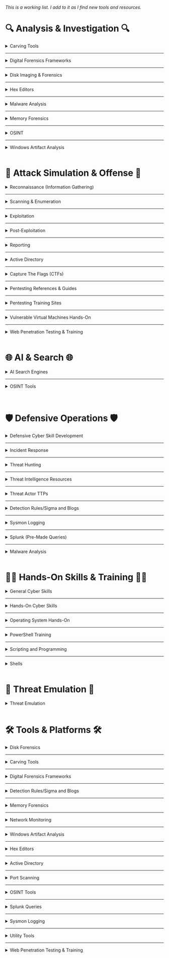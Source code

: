 *This is a working list. I add to it as I find new tools and resources.*
<br/>

# 🔍 Analysis & Investigation 🔍 
<!-- Carving Tools --> 
<details>
<summary>Carving Tools</summary>

  - **Aorimn/Dislocker**  
    Dislocker allows access to BitLocker-encrypted drives by decrypting them or providing a virtual unlocked drive.  
    [Aorimn/dislocker](https://github.com/Aorimn/dislocker)
  ---
  - **Autopsy**  
    An open-source digital forensics platform with a graphical interface to The Sleuth Kit.  
    [Autopsy](https://www.autopsy.com/extend-autopsy/)
 ---
  - **BulkExtractor**  
    A digital forensics tool that scans disk images, files, or directories to extract features like email addresses, URLs, and credit card numbers without mounting the file system.  
    [bulk_extractor](https://github.com/simsong/bulk_extractor)
---
  - **Extundelete**  
    A Linux utility for recovering deleted files from ext3/ext4 file systems.  
    [extundelete](http://extundelete.sourceforge.net/)
---
  - **Foremost**  
    A console program to recover files based on their headers, footers, and internal data structures.  
    [Foremost](https://foremost.sourceforge.net/)
---
  - **PhotoRec**  
    A file data recovery software designed to recover lost files including videos, documents, and archives from hard disks and CD-ROMs.  
    [PhotoRec Data Carving](https://www.cgsecurity.org/wiki/PhotoRec_Data_Carving)
---
  - **Scalpel**  
    An open-source file carving and indexing application for Linux and Windows, based on Foremost.  
    [Scalpel](https://github.com/sleuthkit/scalpel)
---
  - **Trellix**  
    The new name for the merged McAfee Enterprise and FireEye companies, offering cybersecurity solutions including endpoint, network, and email protection.  
    [Trellix](https://www.mcafee.com/enterprise/en-us/downloads/free-tools/hfind.html)
---
  - **Xplico**  
    A network forensics analysis tool (NFAT) that reconstructs application-level data (emails, web pages, VoIP) from captured network traffic.  
    [Xplico](http://www.xplico.org/)


</details>

---
<!-- Digital Forensic Frameworks --> 
<details>
<summary>Digital Forensics Frameworks</summary>

  - **Autopsy**  
    An open-source digital forensics platform with a graphical interface to The Sleuth Kit.  
    [Autopsy | Digital Forensics](https://www.autopsy.com/)
---
  - **Arxsys/diff**  
    A forensic comparison tool that identifies differences between two datasets (e.g., disk images, file systems).  
    [arxsys/dff](https://github.com/arxsys/dff)
---
  - **CAINE**  
    A Linux live distribution tailored for digital forensics with pre-installed analysis tools.  
    [CAINE Live USB/DVD](https://www.caine-live.net/)
---
  - **Deftlinux**  
    A Linux-based live distro for forensic investigations, focusing on incident response and digital evidence handling.  
    [Deftlinux](http://www.deftlinux.net/)
---
  - **MITRE D3FEND**  
    A countermeasure knowledge base, but more specifically, a knowledge graph. The graph contains semantically rigorous types and relations that define both the key concepts in the cybersecurity countermeasure domain and the relations necessary to link those concepts to each other.  
    [MITRE D3FEND](https://d3fend.mitre.org/)
---
  - **NSRLLookup**  
    A tool or website to check file hashes against the National Software Reference Library (NSRL) to identify known, non-suspicious files.  
    [nsrllookup/README.md at master · rjhansen/nsrllookup](https://github.com/rjhansen/nsrllookup/blob/master/README.md)
---
  - **SIFT Workstation**  
    A free Linux virtual machine pre-configured with a suite of forensic and incident response tools, maintained by SANS.  
    [SIFT Workstation | SANS Institute](https://digital-forensics.sans.org/community/downloads)
---
  - **The Sleuth Kit (TSK)**  
    A collection of command-line tools and a C library that allows you to analyze disk images and recover files from them.  
    [The Sleuth Kit (TSK) & Autopsy: Open Source Digital Forensics Tools](https://www.sleuthkit.org/)
---
  - **Volatility**  
    An advanced memory forensics framework for incident response and malware analysis.  
    [Volatility](https://www.volatilityfoundation.org/)
---
  - **X-Ways Forensics**  
    An advanced work environment for computer forensic examiners, offering powerful features for disk cloning and imaging.  
    [X-Ways Forensics: Integrated Computer Forensics Software](https://www.x-ways.net/forensics/)

</details>

---

<!-- Digital Forensic -->

<details>
  <summary>Disk Imaging & Forensics </summary>

  - **Encase**  
  A comprehensive digital forensics platform used for data acquisition, analysis, and evidence management.
  
     [EnCase](https://www.opentext.com/products-and-solutions/products/software/encase-platform)
---
  - **Exterro**  
    A suite of digital forensics and e-discovery software used for legal investigations and compliance, supporting data collection and analysis.

    [Data Risk Management - Data Discovery & Privacy Platform | Exterro](https://accessdata.com/product-download)
---
  - **Guymager**  
    A free forensic imager for media acquisition, known for its speed and ease of use. 

    [Guymager homepage](https://guymager.sourceforge.io/)
---
  - **Magnet AXIOM**  
    A digital investigation platform that allows examiners to seamlessly acquire and analyze forensic data from various sources.  
    
    [Magnet Axiom | Digital Forensic Software | Magnet Forensics](https://www.magnetforensics.com/products/magnet-axiom/)
---
  - **MITRE D3FEND**  
    A countermeasure knowledge base, but more specifically, a knowledge graph. The graph contains semantically rigorous types and relations that define both the key concepts in the cybersecurity countermeasure domain and the relations necessary to link those concepts to each other.  
    [MITRE D3FEND](https://d3fend.mitre.org/)
---
  - **The Sleuth Kit (TSK)**  
    A collection of command-line tools and a C library that allows you to analyze disk images and recover files from them. 

    [The Sleuth Kit (TSK) & Autopsy: Open Source Digital Forensics Tools](https://www.sleuthkit.org/)
---
  - **WinHex**  
    A powerful hex editor and disk editor used for computer forensics, data recovery, and low-level disk operations.  

    [WinHex: Hex Editor & Disk Editor, Computer Forensics & Data Recovery Software](https://www.x-ways.net/winhex/)
---
  - **X-Ways**  
    An advanced work environment for computer forensic examiners, offering powerful features for disk cloning and imaging. 

    [X-Ways Forensics: Integrated Computer Forensics Software](http://www.x-ways.net/forensics/)
</details>

---

<!-- Hex Editors --> 
<details>
<summary>Hex Editors</summary>

  - **HxD**  
    A free, fast hex editor that can handle files of any size.  
    [HxD - Freeware Hex Editor and Disk Editor | mh-nexus](https://mh-nexus.de/en/hxd/)
---
  - **010 Editor**  
    A professional hex editor with Binary Templates technology for parsing binary files.  
    [010 Editor - Pro Text/Hex Editor | Edit 280+ Formats | Fast & Powerful | Reverse Engineering](https://www.sweetscape.com/010editor/)
---
  - **Hex Fiend**  
    A fast and clever hex editor for macOS, capable of handling large files.  
    [Hex Fiend, a fast and clever hex editor for macOS](https://hexfiend.com/)
---
  - **HexEd**  
    A simple hex editor for viewing and editing raw binary files in hexadecimal format.  
    [HexEd.it - Browser-based Online and Offline Hex Editing](https://hexed.it/)

</details>

---
<details>



<!-- Malware Analysis --> 

<summary>Malware Analysis</summary>

---
  - **Any.Run**  
    Interactive malware sandbox.  
    [ANY.RUN - Interactive Online Malware Sandbox](https://any.run/)
  ---
  - **Bazaar**  
    An open repository hosting malware samples (with hashes and metadata) to support malware research and analysis.  
    [Bazaar](https://bazaar.abuse.ch/browse/)
---
  - **CAPA**  
    A tool from Mandiant/FLARE that automatically identifies capabilities in executables by matching code patterns to known techniques.  
    [capa Explorer Web](https://mandiant.github.io/capa/explorer/#/)
---
  - **Cutter**  
    A Qt and C++ GUI powered by Radare2, providing an intuitive interface for reverse engineering.  
    [Cutter](https://cutter.re/)
---
  - **DC3-MWCP**  
    A Python library and tool from the U.S. DoD Cyber Crime Center for extracting configuration data from malware samples.  
    [DC3-MWCP | GitHub](https://github.com/dod-cyber-crime-center/DC3-MWCP)
---
  - **FLARE-VM**  
    A Windows-based virtual machine designed for malware analysis and reverse engineering, packed with analysis and debugging tools.  
    [FLARE-VM | GitHub](https://github.com/mandiant/flare-vm)
---
  - **Ghidra**  
    A software reverse engineering suite developed by the NSA, supporting various platforms.  
    [Ghidra](https://ghidra-sre.org/)
---
  - **Hybrid Analysis**  
    Free malware analysis service powered by Falcon Sandbox.  
    [Hybrid Analysis](https://www.hybrid-analysis.com/)
---
  - **IDA Free**  
    A powerful disassembler and debugger for analyzing binary programs.  
    [IDA Free](https://hex-rays.com/ida-free)
---
  - **Intezer Analyze**  
    Malware code reuse detection via binary analysis.  
    [Intezer Analyze](https://analyze.intezer.com/)
---
  - **MalShare**  
    The MalShare Project is a collaborative effort to create a community driven public malware repository that works to build additional tools to benefit the security community at large.  
    [MalShare](https://malshare.com/)
---
  - **Malware Archaeology Cheat-Sheets**  
    Free downloadable cheat sheets summarizing logging, forensic artifacts, and malware detection strategies.  
    [Cheat-Sheets | Malware Archaeology](https://www.malwarearchaeology.com/cheat-sheets)
---
  - **Malware Network Analysis Idea**  
    Within REMnux: place a malware sample into the VM, create a restore point, set up INetSim, run the malware sample for a few minutes, stop INetSim, then check `/var/logs/inetsim/reportxxx` to view the malware’s network connections in a sandboxed environment.  
    🔒 Disable your real internet connection; INetSim tricks the malware into thinking it’s reaching the internet.
---
  - **Malware-Traffic-Analysis.net**  
    A website offering free PCAP files and tutorials to practice analyzing malware-related network traffic.  
    [malware-traffic-analysis.net](https://www.malware-traffic-analysis.net/)
---
  - **MetaDefender Cloud OPSWAT**  
    File, URL, and hash scanning across multiple AV engines.  
    [MetaDefender](https://metadefender.com/)
---
  - **Radare2**  
    An open-source framework for reverse engineering and analyzing binaries.  
    [Radare2 | GitHub](https://github.com/radareorg/radare2)
---    
  - **REMnux**  
    A Linux toolkit for reverse-engineering and analyzing malicious software.  
    [REMnux: A Linux Toolkit for Malware Analysts](https://remnux.org/)  
    [REMnux Tool Tips](https://docs.remnux.org/tips/remnux-tool-tips)
---
  - **VirusTotal**  
    File, URL, and hash scanning across multiple AV engines.  
    [VirusTotal](https://www.virustotal.com/)

</details>

---
<!-- Memory Forensics --> 
<details>

<summary>Memory Forensics</summary>

  - **FireEye Freeware Apps**  
    Free tools provided by FireEye (now part of Trellix) for malware analysis, like Redline and Flare tools.  
    [FireEye Freeware Apps](https://fireeye.market/apps?types=freeware_apps)
---
  - **LiME (Linux Memory Extractor)**  
    A tool for acquiring memory from Linux and Linux-based devices.  
    [LiME | GitHub](https://github.com/504ensicsLabs/LiME)
---
  - **Rekall**  
    A memory analysis framework designed to be fast, scalable, and modular.  
    [Rekall | GitHub](https://github.com/google/rekall)
---
  - **Volatility**  
    An advanced memory forensics framework for incident response and malware analysis.  
    [Volatility Foundation](https://www.volatilityfoundation.org/)
---
  - **VolDiff**  
    A memory analysis tool comparing memory images to identify injected code, hooks, or other anomalies.  
    [VolDiff | GitHub](https://github.com/aim4r/VolDiff)
</details>

---
<!-- OSINT --> 
<details>
<summary>OSINT</summary>

  - **IntelTechniques Search Tool**  
    An OSINT toolset by Michael Bazzell providing automated searches and investigative tools for public data collection.  
    [IntelTechniques Search Tool](https://inteltechniques.com/tools/Business.html)
---
  - **Maltego**  
    An interactive data mining tool that renders directed graphs for link analysis.  
    [Maltego Homepage](https://www.maltego.com/)
  - **OSINT Framework**  
    A web-based collection of categorized links and tools to assist in open-source intelligence gathering.  
    [OSINT Framework](https://osintframework.com/)
---
  - **Recon-ng**  
    A full-featured web reconnaissance framework written in Python.  
    [Recon-ng | GitHub](https://github.com/lanmaster53/recon-ng)
---
  - **SpiderFoot**  
    An open-source intelligence automation tool with a web-based interface.  
    [SpiderFoot - Attack Surface Exposure](https://www.spiderfoot.net/)
---
  - **theHarvester**  
    A tool for gathering email accounts and domain/subdomain names from public sources.  
    [theHarvester | GitHub](https://github.com/laramies/theHarvester)


</details>

---
<!-- Windows Artifact Analysis --> 
<details>
<summary>Windows Artifact Analysis</summary>

  - **KAPE**  
    A triage program that collects and processes forensic artifacts.  
    [KAPE | Kroll](https://www.kroll.com/en/services/cyber-risk/incident-response-litigation-support/kape)
---
  - **Log2Timeline (Plaso)**  
    A tool designed to extract timestamps from various files and create a super timeline.  
    [Plaso Documentation](https://plaso.readthedocs.io/en/latest/)
---
  - **PECmd**  
    A tool for parsing Windows Prefetch files.  
    [Eric Zimmerman's MDwiki](https://ericzimmerman.github.io/)
---
  - **Registry Explorer**  
    A tool for viewing and analyzing Windows Registry files.  
    [Eric Zimmerman's MDwiki](https://ericzimmerman.github.io/)
---
  - **RegRipper 3.0**  
    A registry parsing tool for extracting and reporting Windows Registry data useful for forensic investigations.  
    [RegRipper 3.0 | GitHub](https://github.com/keydet89/RegRipper3.0)


</details>

<br/>
<!-- Attack Simulation & Offense Category> -->

# 🚩 Attack Simulation & Offense 🚩 

<!-- Reconnaissance (Information Gathering)-->
<details>
<summary>Reconnaissance (Information Gathering)</summary>

- **Amass**  
    OWASP project for DNS enumeration and OSINT collection.  
    [OWASP Amass | OWASP Foundation](https://owasp.org/www-project-amass/)
---
  - **Assetfinder**  
    Find subdomains and assets
    [Assetfinder](https://github.com/tomnomnom/assetfinder)
---
  - **Aquatone**  
    Screenshot websites for visual reconnaissance 
    [Aquatone**](https://github.com/michenriksen/aquatone)
---
  - **crt.sh**  
    Public certificate transparency log search
    [crt.sh](https://crt.sh/)
---
  - **CloudSploit**  
    AWS misconfiguration scanner
    [CloudSploit](https://github.com/aquasecurity/cloudsploit)
---
  - **GCPBucketBrute	**  
    Discover open Google Cloud buckets	
    [GCPBucketBrute	](https://github.com/RhinoSecurityLabs/GCPBucketBrutee)
---
  - **Fierce**  
    Directory, DNS, and S3 bucket brute-forcer
    [Fierce](https://github.com/mschwager/fierce)
---
  - **Maltego**  
    An interactive data mining tool that renders directed graphs for link analysis.  
    [Homepage](https://www.maltego.com/)
---
- **Masscan**  
    Fast port scanner  
    [TCP port scanner, spews SYN packets asynchronously, scanning entire Internet in under 5 minutes.](http://github.com/robertdavidgraham/masscan)
---
  - **Nmap**  
    Port Scanner  
    [Nmap: the Network Mapper - Free Security Scanner](http://nmap.org/)
---
  - **Netdiscover**  
    Passive network discovery (ARP scanning)
    [Netdiscover](https://github.com/alexxy/netdiscover)
---
  - **Osmedeus**  
    Automated offensive security framework
    [Osmedeus](https://github.com/j3ssie/Osmedeus)
---
- **Recon-ng**  
    Web recon framework for OSINT  
    [Recon-ng](https://github.com/lanmaster53/recon-ng)
---
  - **ReconSpider**  
    OSINT, social media, DNS, subdomain recon. 
    [ReconSpider](https://github.com/bhavsec/reconspider)
---
  - **S3Scanner**  
	 Find open Amazon S3 buckets	
    [S3Scanner](https://github.com/sa7mon/S3Scanner)
---
  - **Sherlock**  
	 Automated OSINT recon tool
    [Sherlock](https://github.com/sherlock-project/sherlock)
---
  - **Shodan**  
    Search engine for internet-connected devices and exposed services.  
    [Shodan](https://www.shodan.io/)
---
  - **Sn1per**  
	 Automated recon and vulnerability scanning	
    [Sn1per	](https://github.com/1N3/Sn1per)
---
  - **Sublist3r**  
    Fast subdomain enumeration 
    [Sublist3r](https://github.com/aboul3la/Sublist3r)
---
  - **SpiderFoot**  
    An open-source intelligence automation tool with a web-based interface.  
    [Attack Surface Exposure](https://www.spiderfoot.net/)
---
- **theHarvester**  
    Email, subdomain, username collector 
    [theHarvester](https://github.com/laramies/theHarvester)

</details>

---

<!-- Scanning & Enumeration-->
<details>
<summary>Scanning & Enumeration</summary>


</details>

---

<!-- Exploitation-->

<details>
<summary>Exploitation</summary>

</details>

---

<!-- Post-Exploitation-->

<details>
<summary>Post-Exploitation</summary>


</details>

---


<!-- Reporting-->
<details>
<summary>Reporting</summary>

<!-- Active Directory -->
</details>

---
<details>
<summary>Active Directory</summary>

  - **ADExplorer**  
    Sysinternals tool for Active Directory exploration.  
    [AD Explorer - Sysinternals](https://learn.microsoft.com/en-us/sysinternals/downloads/adexplorer)
---
  - **BloodHound**  
    Maps Active Directory relationships to identify privilege escalation and attack paths using graph theory.  
    [BloodHound Docs](https://bloodhound.readthedocs.io/en/latest/index.html)  
    [BloodHound Cypher Cheatsheet](https://hausec.com/2019/09/09/bloodhound-cypher-cheatsheet/)
---
  - **LAPSDump**  
    Dump LAPS passwords from Active Directory.  
    [creddump7 | GitHub](https://github.com/CiscoCXSecurity/creddump7)
---
  - **PingCastle**  
    AD security health scanner.  
    [PingCastle](https://www.pingcastle.com/)
---
  - **PlumHound**  
    Post-processing and visualization tool for BloodHound data to help prioritize and interpret AD attack paths.  
    [PlumHound | GitHub](https://github.com/PlumHound/PlumHound)
---
  - **PowerView**  
    PowerShell Active Directory reconnaissance tool.  
    [PowerView | GitHub](http://github.com/PowerShellMafia/PowerSploit/tree/master/Recon)
---
  - **Sharphound**  
    Data Collector for BloodHound.  
    [SharpHound | GitHub](https://github.com/BloodHoundAD/SharpHound3)


<!-- Capture The Flags (CTFs) -->
</details>

---
<details>
<summary>Capture The Flags (CTFs)</summary>

  - **CTFtime**  
    Tracks global CTF events, team rankings, and writeups.  
    [CTFtime](https://ctftime.org/ctfs)
---
  - **Hack The Box**  
    Interactive platform to practice penetration testing in a virtual lab.  
    [Hack The Box](https://www.hackthebox.com/)
---
  - **Haiku CTFs**  
    CTF challenges by Haiku Pro.  
    [Haiku Pro](https://haikuinc.io/products/haiku-pro)
---
  - **HackThisSite**  
    Platform offering hacking challenges.  
    [HackThisSite](https://hackthissite.org/)
---
  - **OverTheWire**  
    Classic CTF-style wargames focused on exploitation and privilege escalation.  
    [OverTheWire](https://overthewire.org/wargames/)
---
  - **PicoCTF**  
    Beginner-friendly CTF designed by Carnegie Mellon University.  
    [picoCTF](https://picoctf.org/)
---
  - **Parrot CTFs**  
    CTF platform hosted by Parrot Security, offering hacking and cybersecurity challenges.  
    [Parrot CTFs](https://parrot-ctfs.com/)
---
  - **PwnTillDawn**  
    Interactive pentesting platform simulating corporate network environments.  
    [PwnTillDawn Online](https://online.pwntilldawn.com/Account/Login?ReturnUrl=%2f#)
---
  - **Splunk Boss of the SOC**  
    Free log analysis CTF.  
    [Splunk Boss of the SOC](https://www.splunk.com/en_us/training/boss-of-the-soc.html)
---
  - **TryHackMe**  
    Guided, gamified learning for cybersecurity with beginner to advanced CTF challenges.  
    [TryHackMe](https://tryhackme.com/login)
</details>

---
<!-- Pentesting References & Guides -->
<details>

<summary>Pentesting References & Guides</summary>

  - **0xdf Hacks Stuff**  
    Walkthroughs for HackTheBox, TryHackMe, and hacking challenges.  
    [0xdf hacks stuff](https://0xdf.gitlab.io/)
---
  - **GTFOBins**  
    Curated list of Unix binaries that can be exploited to bypass security controls or escalate privileges.  
    [GTFOBins](https://gtfobins.github.io/)
---
  - **HackTricks**  
    Extensive resource for pentesting techniques, payloads, and exploitation tricks.  
    [HackTricks](https://book.hacktricks.xyz/)
---
  - **PayloadsAllTheThings**  
    Repository of useful payloads and bypass techniques for pentesters and bug bounty hunters.  
    [PayloadsAllTheThings | GitHub](https://github.com/swisskyrepo/PayloadsAllTheThings)
---
  - **Pentest Everything**  
    Guides, resources, and tools for pentesting and ethical hacking.  
    [Pentest Everything](https://viperone.gitbook.io/pentest-everything)
---
  - **Orange Cyber Defense (AD Mindmap)**  
    Comprehensive mindmap mapping AD attack and defense techniques.  
    [Orange Cyber Defense Mindmap](https://orange-cyberdefense.github.io/ocd-mindmaps/img/pentest_ad_dark_2023_02.svg)
---
  - **OWASP Testing Guide**  
    Comprehensive guide for web application security testing.  
    [OWASP Web Security Testing Guide](https://owasp.org/www-project-web-security-testing-guide/)
---
  - **Penetration Testing Execution Standard (PTES)**  
    Defines technical guidelines and best practices for pentesting.  
    [PTES Technical Guidelines](http://www.pentest-standard.org/index.php/PTES_Technical_Guidelines)
---
  - **Red Team Notes**  
    Curated notes on offensive security and red teaming.  
    [Red Team Notes](https://rmusser.net/docs/RedTeam/)
---
  - **SecLists**  
    Wordlists for usernames, passwords, URLs, fuzzing, and enumeration.  
    [SecLists | GitHub](https://github.com/danielmiessler/SecLists)
---
  - **Reverse Shell Cheat Sheet**  
    Reverse shell cheat sheet.  
    [Reverse Shell Cheat Sheet](https://pentestmonkey.net/cheat-sheet/shells/reverse-shell-cheat-sheet)
---
  - **WADComs**  
    Web application debugging and exploitation commands categorized by technology.  
    [WADComs](https://wadcoms.github.io/)
---
  - **Wireshark Pentester Guide**  
    [WiresharkPentesterGuide.pdf](WiresharkPentesterGuide.pdf)  
    [WiresharkPentesterGuide.pdf (alternate)](WiresharkPentesterGuide%201.pdf)

</details>

---
<!-- Pentesting Training Sites -->
<details>
<summary>Pentesting Training Sites</summary>

  - **Ethical-Hacking-Labs**  
    Free, legal penetration testing labs for hands-on practice.  
    [Ethical-Hacking-Labs | GitHub](https://github.com/Samsar4/Ethical-Hacking-Labs?tab=readme-ov-file)
---
  - **HackingHub**  
    Free ethical hacking labs, challenges, and resources.  
    [HackingHub](https://app.hackinghub.io/hubs)
---
  - **Hack The Box**  
    Interactive pentesting virtual lab platform.  
    [Hack The Box](https://www.hackthebox.com/)
---
  - **HackThisSite**  
    Web-based hacking challenges.  
    [HackThisSite](https://www.hackthissite.org/)
---
  - **OpenSecurityTraining2**  
    x86/x64 exploitation training.  
    [OpenSecurityTraining2](https://p.ost2.fyi/)
---
  - **PentesterLab**  
    Hands-on web app exploitation exercises with explanations.  
    [PentesterLab](https://pentesterlab.com/)
---
  - **PortSwigger Web Security Academy**  
    Free interactive training platform focused on web app security.  
    [Web Security Academy](https://portswigger.net/web-security)
---
  - **Root-Me**  
    Hacking challenges covering exploitation, cracking, forensics, and more.  
    [Root-Me](https://www.root-me.org/)
---
  - **TryHackMe**  
    Guided, gamified learning for cybersecurity.  
    [TryHackMe](https://tryhackme.com/login)
---
  - **VulnHub**  
    Downloadable vulnerable virtual machines for local practice.  
    [VulnHub](https://www.vulnhub.com/)
</details>

---
<!-- Vulnerable Virtual Machines Hands-On -->
<details>

<summary>Vulnerable Virtual Machines Hands-On</summary>

  - **Badstore VM**  
    Vulnerable web app for web security training.  
    [Badstore VM](http://badstore.net/)
---
  - **bWAPP**  
    Buggy Web Application for practicing various web vulnerabilities.  
    [bWAPP, a buggy web application!](http://www.itsecgames.com/)
---
  - **Metasploitable**  
    Intentionally vulnerable VM for learning and testing Metasploit and other tools.  
    [Metasploitable](https://sourceforge.net/projects/metasploitable/)
---
  - **OWASP Broken Web Application**  
    VM with multiple insecure web apps for testing and learning.  
    [OWASP Broken Web Application](https://owasp.org/www-project-broken-web-applications/)
---
  - **VulnHub**  
    Downloadable vulnerable virtual machines for local practice.  
    [Vulnerable By Design ~ VulnHub](https://www.vulnhub.com/)
---
  - **Vulnmachines**  
    A cybersecurity learning platform providing vulnerable machines and scenarios for ethical hacking practice.  
    [About - Vulnmachines](https://www.vulnmachines.com/about.php)

</details>

---
<!-- Web Penetration Testing & Training -->
<details>

<summary>Web Penetration Testing & Training</summary>

  - **BurpSuite**  
    Leading web vulnerability scanner and testing platform.  
    [Burp Suite - Application Security Testing Software](https://portswigger.net/burp)
---
  - **DVMW**  
    PHP/MySQL web app designed for security professionals to test their skills.  
    [GitHub - digininja/DVWA: Damn Vulnerable Web Application (DVWA)](https://github.com/digininja/DVWA)
---
  - **HackingHub**  
    An online platform providing free ethical hacking labs, challenges, and learning resources.  
    [HackingHub - Hubs](https://app.hackinghub.io/hubs)
---
  - **OWASP Juice Shop**  
    A deliberately insecure web application designed by OWASP to teach web security vulnerabilities in a fun, gamified way.  
    [OWASP Juice Shop | OWASP Foundation](https://owasp.org/www-project-juice-shop/)
---
  - **Web Security Academy (Burp Suite)**  
    Web Security training path by PortSwigger Academy.  
    [Web Security Academy: Free Online Training from PortSwigger](https://portswigger.net/web-security)





<!-- AI & Search section -->
</details>

<br />

# 🌐 AI & Search 🌐

<details>
<!-- AI Search Engines -->

<summary>AI Search Engines</summary>

  - **Andi**  
    Privacy-focused AI search that explains answers rather than just links.  
    [Andi - AI Search for the Next Generation](https://andisearch.com/)
---
  - **Copilot**  
    [Microsoft Copilot | Microsoft AI](https://www.microsoft.com/en-us/microsoft-copilot)
---
  - **ChatGPT**  
    [ChatGPT](https://chatgpt.com/)
---  
  - **Elicit**  
    AI research assistant, useful for gathering academic papers on cybersecurity topics.  
    [Elicit: The AI Research Assistant](https://elicit.org/)
---
  - **Gemini**  
    [‎Gemini - chat to supercharge your ideas](https://gemini.google.com/app)
---
  - **Perplexity**  
    An AI-powered search engine that provides cited answers and summaries.  
    [Perplexity](https://www.perplexity.ai/)
---
  - **Phind**  
    AI search engine tailored for developers, great for security tool documentation and technical queries.  
    [Phind](https://phind.com/)
---
  - **Poe**  
    Collection of AI search engines.  
    [Poe](https://poe.com/)
---
  - **You.com**  
    A AI-powered customizable search engine with coding, security, and academic search modes.  
    [You.com | AI for workplace productivity](https://you.com/)

</details>

---
<!-- OSINT Tools -->
<details>

<summary>OSINT Tools</summary>

  - **Amass**  
    OWASP project for DNS enumeration and OSINT collection.  
    [OWASP Amass | OWASP Foundation](https://owasp.org/www-project-amass/)
---
  - **IntelTechniques Search Tool**  
    An OSINT toolset created by Michael Bazzell, providing automated searches and investigative tools for public data collection.  
    [IntelTechniques Search Tool](https://inteltechniques.com/tools/Business.html)
---
  - **Maltego**  
    An interactive data mining tool that renders directed graphs for link analysis.  
    [Homepage](https://www.maltego.com/)
---
  - **OSINT Framework**  
    A web-based collection of categorized links and tools to assist in open-source intelligence gathering.  
    [OSINT Framework](https://osintframework.com/)
---
  - **theHarvester**  
    A tool for gathering e-mail accounts and domain/subdomain names from different public sources.  
    [GitHub - laramies/theHarvester: E-mails, subdomains and names Harvester - OSINT](https://github.com/laramies/theHarvester)
---
  - **Recon-ng**  
    A full-featured web reconnaissance framework written in Python.  
    [GitHub - lanmaster53/recon-ng: Open Source Intelligence gathering tool aimed at reducing the time spent harvesting information from open sources.](https://github.com/lanmaster53/recon-ng)
---
  - **Shodan**  
    Search engine for internet-connected devices and exposed services.  
    [Shodan](https://www.shodan.io/)
---
  - **SpiderFoot**  
    An open-source intelligence automation tool with a web-based interface.  
    [Attack Surface Exposure](https://www.spiderfoot.net/)
</details>
<br/>

<br/>

# 🛡️ Defensive Operations 🛡️ 

<!-- Defensive Cyber Skill Development -->

<details>

<summary>Defensive Cyber Skill Development</summary>

---
  - **Blue Team Guides**  
    A collection of publicly available cheat sheets, references, and guides covering defensive security topics.  
    [Introduction | Blue Team Guides](https://book.blueteamguides.com/)
---
  - **Blue Team Labs**  
    Gamified defensive cybersecurity labs.  
    [Blue Team Labs Online](https://blueteamlabs.online/)
---
  - **CyberDefenders**  
    Free blue team challenges focusing on logs, forensics, incident response.  
    [CyberDefenders - Blue Team Training Platform](https://cyberdefenders.org/?via=mydfir)
---
  - **DefBox**  
    A platform providing vulnerable virtual machines designed for practicing cyber defense and digital forensics skills.  
    [Defbox](https://defbox.io/)
---
  - **Defensive Linux Security Tools**  
    ![1735818948677.jpg](1735818948677.jpg)
---
  - **DFIR Training Lab**  
    OS-focused incident response labs and webinars.  
    [Upcoming Events](https://www.dfir.training/)
---
  - **DetectionLab**  
    Lab environment for learning detection engineering with pre-configured Windows and Linux VMs.  
    [GitHub - clong/DetectionLab: Automate the creation of a lab environment complete with security tooling and logging best practices](https://github.com/clong/DetectionLab)
---
  - **KC7**  
    A hands-on cybersecurity training platform focused on blue team skills like detection, analysis, and security operations.  
    [KC7 - The free cyber detective game](https://kc7cyber.com/)
---
  - **Lets Defend**  
    A blue team-focused platform where users act as SOC analysts responding to alerts, investigating incidents, and writing reports.  
    [The Best Blue Team Courses](https://app.letsdefend.io/training)
---
  - **RangeForce**  
    An interactive cyber range platform offering real-world, cloud-based exercises in defensive cybersecurity and SOC operations.  
    [RangeForce | Cybersecurity Training for Teams](https://www.rangeforce.com/)



</details>

---
<!-- Incident Response -->
<details>
<summary>Incident Response</summary>

  - **Arsenal Recon**  
    Creators of Arsenal Image Mounter and other forensic tools, enabling mounting and analysis of disk images in Windows.  
    [Arsenal Recon](https://arsenalrecon.com/)
---
  - **Digital Forensic Incident Response Log2Timeline Cheatsheet**  
    [digital-forensics-incident-response-log2timeline-timeline-cheatsheet.pdf](digital-forensics-incident-response-log2timeline-timeline-cheatsheet.pdf)
---
  - **DumpIT**  
    DumpIT tool that takes snapshot of the host’s physical memory.  
    [ToolWar | Information Security (InfoSec) Tools | Network Security, Web Security, Mobile Security](https://www.toolwar.com/2014/01/dumpit-memory-dump-tools.html)
---
  - **ForensicTools**  
    A list of free open forensic analysis tools and other resources.  
    [GitHub - mesquidar/ForensicsTools: A list of free and open forensics analysis tools and other resources](https://github.com/mesquidar/ForensicsTools)
---
  - **GRR Rapid Response**  
    Google’s remote live forensics & incident response framework.  
    [GitHub - google/grr: GRR Rapid Response: remote live forensics for incident response](https://github.com/google/grr)
---
  - **TheHive Project**  
    Open-source incident response platform to manage and respond to security incidents.  
    [StrangeBee](https://thehive-project.org/)
---
  - **Incident Log Review Checklist**  
    Checklist for reviewing critical logs when responding to a security incident.  
    [Critical Log Review Checklist for Security Incidents](https://zeltser.com/security-incident-log-review-checklist/)
---
  - **IR Cheatsheet**  
    [IRCheatsheet.pdf](IRCheatsheet.pdf)
---
  - **KAPE**  
    Kroll’s forensic artifact collection and parsing tool.  
    [Kroll Artifact Parser and Extractor (KAPE) is an efficient and highly configurable triage program that will target essentially any device or storage location, find forensically useful artifacts, and parse them within a few minutes.](https://www.kroll.com/en/services/cyber-risk/incident-response-litigation-support/kroll-artifact-parser-extractor-kape)
---
  - **Velociraptor**  
    Endpoint visibility and digital forensics tool.  
    [www.velocidex.com](https://www.velocidex.com/)
---
  - **WinFE/FTK Setup & Use Guide**  
    [WinFE/FTK Setup & Use](https://www.notion.so/WinFE-FTK-Setup-Use-10f12cb0cfc280cba14ede57ac339b03?pvs=21)

</details>

---
<!-- Threat Hunting -->
<details>

<summary>Threat Hunting</summary>

- **LOKI IOC Scanner**
  -  A free, host-based IOC and anomaly scanner developed by Florian Roth. It uses YARA rules, file name patterns, hashes, and anomaly detection to identify signs of compromise on endpoints. Ideal for use during incident response or threat hunting engagements.
  - **[LOKI IOC Scanner](https://github.com/Neo23x0/Loki)**  
---
  - **MITRE CTID**  
    A MITRE research center that develops open, community-driven resources to advance threat-informed defense practices.  
    [The Center for Threat-Informed Defense](https://github.com/center-for-threat-informed-defense)
---
  - **MITRE ATT&CK Navigator**  
    Visualization tool to map threats and coverage.  
    [mitre-attack.github.io](https://mitre-attack.github.io/attack-navigator/)
---
  - **Open Threat Research (OTRF)**  
    Community-driven threat hunting resources & tools.  
    [Open Threat Research Forge](https://github.com/OTRF)
---
  - **MITRE D3FEND**  
    A countermeasure knowledge base, but more specifically, a knowledge graph. The graph contains semantically rigorous types and relations that define both the key concepts in the cybersecurity countermeasure domain and the relations necessary to link those concepts to each other.  
    [MITRE D3FEND](https://d3fend.mitre.org/)
---
  - **Sigma HQ**  
    Generic signature format for SIEM detections.  
    [GitHub - SigmaHQ/sigma: Main Sigma Rule Repository](https://github.com/SigmaHQ/sigma)
---
  - **SOC Prime**  
    Collection of SIEM & EDR algorithms to address your organization-specific use cases and boost Threat Hunting, Cyber Threat Intelligence, and Detection Engineering capabilities. 
    [SOC Prime Platform](https://tdm.socprime.com/signup)
---
  - **Thor Lite**
    Free IOC and YARA Scanner
    [Thor Lite: Free Multi-Purpose IOC and YARA Scanner](https://www.nextron-systems.com/thor-lite/)
---
  - **Threat Hunting 101 Write-up**  
    [ThreatHunting101.pdf](ThreatHunting101.pdf)
---
  - **The Threat Hunter Playbook**  
    A community-driven, open source project to share detection logic, adversary tradecraft and resources to make detection development more efficient.  
    [Introduction — Threat Hunter Playbook](https://threathunterplaybook.com/)

    [GitHub - OTRF/ThreatHunter-Playbook](https://github.com/OTRF/ThreatHunter-Playbook)
---
  - **Uncoder.IO**  
    Converts Sigma rules into SIEM-specific query languages.  
    [Uncoder.IO](https://uncoder.io/)
</details>

---
<!--Threat Intelligence Resources-->
<details>
<summary>Threat Intelligence Resources</summary>

---
  - **[Abuse.ch](https://abuse.ch/)**  
  A research project focused on tracking malware, botnets, and malicious infrastructure. It hosts multiple operational platforms to support defensive operations and threat intelligence gathering:
  
  - [**MalwareBazaar**](https://bazaar.abuse.ch/): Community-driven platform to share and search malware samples.
  - [**Feodo Tracker**](https://feodotracker.abuse.ch/): Tracks botnet command and control (C2) infrastructure.
  - [**SSL Blacklist (SSLBL)**](https://sslbl.abuse.ch/): Maintains a blocklist of malicious SSL certificates and JA3/JA3s fingerprints.
  - [**URLhaus**](https://urlhaus.abuse.ch/): Focuses on sharing and tracking malware distribution URLs.
  - [**ThreatFox**](https://threatfox.abuse.ch/): Platform for sharing IOCs (Indicators of Compromise) related to malware operations.
---
 - **PhishTool**
   A platform designed to streamline and automate phishing email analysis. It enriches indicators, parses headers, and integrates with threat intelligence sources to support faster triage and decision-making in SOC/IR environments.
  [PhishTool](https://www.phishtool.com/) 
  
---
   - **Cisco Talos Intelligence Group**
  Cisco’s threat intelligence organization providing high-quality, timely, and actionable intel on malware, phishing campaigns, vulnerabilities, and emerging threats. Includes tools like IP/domain reputation, IOC lookups, and detailed malware campaign reports.
  [Cisco Talos Intelligence Group](https://talosintelligence.com/)

</details>

---

<details>
<!-- Threat Actor TTPs) -->

<summary>Threat Actor TTPs</summary>

  - **Atomic Red Team**  
    Small, portable tests to simulate ATT&CK techniques.  
    [GitHub - redcanaryco/atomic-red-team: Small and highly portable detection tests based on MITRE's ATT&CK.](https://github.com/redcanaryco/atomic-red-team)
---
  - **MITRE CAR Framework**  
    The MITRE Cyber Analytics Repository (CAR) is a knowledge base of analytics developed by MITRE based on the MITRE ATT&CK adversary model. CAR defines a data model that is leveraged in its pseudocode representations, but also includes 
    implementations directly targeted at specific tools (e.g., Splunk, EQL) in its analytics. 
    [MITRE Cyber Analytics Repository](https://car.mitre.org/)
---
  - **MITRE ATT&CK Framework**  
    Master resource for adversary techniques and detection mappings.  
    [MITRE ATT&CK®](https://attack.mitre.org/)
---
  - **TheatHunter Playbook**  
    Guide and resources for building detection and hunting use cases.  
    [Introduction — Threat Hunter Playbook](https://threathunterplaybook.com/intro.html)

</details>

---
<!--Detection Rules/Sigma and Blogs -->
<details>
<summary>Detection Rules/Sigma and Blogs</summary>

  - **Detection.fyi**  
    A simple, ad-free website that provides quick definitions of cybersecurity and tech-related terms.  
    [Detection.FYI](https://detection.fyi/)
---
  - **Florian Roth’s Blog**  
    Author of Sigma rules, writes about detection engineering and practical use cases.  
    [Cybersecurity Blog - Nextron Systems](https://www.nextron-systems.com/blog/)
---
  - **Sigma HQ**  
    Generic signature format for SIEM detections.  
    [GitHub - SigmaHQ/sigma: Main Sigma Rule Repository](https://github.com/SigmaHQ/sigma)
---
  - **Security Blue Team Blog**  
    Blog covering defensive cyber topics, detections, and tools.  
    [Blog, News & Cybersecurity Insights | Security Blue Team](https://securityblue.team/blog/)
---
  - **SOC Prime**  
    Collection of SIEM & EDR algorithms to address your organization-specific use cases and boost Threat Hunting, Cyber Threat Intelligence, and Detection Engineering capabilities. 
    [SOC Prime Platform](https://tdm.socprime.com/signup)
---
  - **Uncoder.IO**  
    Converts Sigma rules into SIEM-specific query languages.  
    [Uncoder.IO](https://uncoder.io/)

</details>

---

<!-- Sysmon Logging -->
<details>
<summary>Sysmon Logging</summary>

  - **olafhartong/sysmon-modular**  
    Modular Sysmon configuration for flexible deployment.  
    [GitHub - olafhartong/sysmon-modular: A repository of sysmon configuration modules](https://github.com/olafhartong/sysmon-modular)
  ---
  - **SwiftOnSecurity**  
    Widely-used Sysmon configuration optimized for high signal detection.  
    [GitHub - SwiftOnSecurity/sysmon-config: Sysmon configuration file template with default high-quality event tracing](https://github.com/SwiftOnSecurity/sysmon-config?tab=readme-ov-file)

</details>

---
<!-- Splunk-->
<details>

<summary>Splunk (Pre-Made Queries)</summary>

  - **GoSplunk**  
    Message board where community posts splunk queries for a variety of occasions.  
    [GoSplunk - A Splunk Query Repository](https://gosplunk.com/)
---
  - **splunkqueries**  
    Curated list of splunk queries for Threat Hunting.  
    [GitHub - shauntdergrigorian/splunkqueries: A list of Splunk queries that I've collected and used over time.](https://github.com/shauntdergrigorian/splunkqueries)
---
  - **Splunk Queries for SOC Analysts**  
    [SplunkQueriesforSOCAnalyst.pdf](SplunkQueriesforSOCAnalyst.pdf)
---
  - **Splunk Security Content**  
    Official pre-built detection searches and queries.  
    [Splunk Security Content](https://research.splunk.com/)
---
  - **Detection from Splunk Blog**  
    Splunk’s blog posts including queries and detection strategies.  
    [Security Blogs | Splunk](https://www.splunk.com/en_us/blog/security.html)
---
  - **Splunk Security Essentials App**  
    Free app that adds guided detections & searches to your Splunk instance.  
    [Splunk Security Essentials | Splunkbase](https://splunkbase.splunk.com/app/3435/)

</details>

---
<!-- Malware Analysis -->
<details>

<summary>Malware Analysis</summary>

  - **Any.Run**  
    Interactive malware sandbox.  
    [ANY.RUN - Interactive Online Malware Sandbox](https://any.run/)
---
  - **Bazaar**  
    An open repository hosting malware samples (with hashes and metadata) to support malware research and analysis.
    [Bazaar](https://bazaar.abuse.ch/browse/)
---
  - **CAPA**  
    A tool from Mandiant/FLARE that automatically identifies capabilities in executable files by matching code patterns to known techniques.  
    [capa Explorer Web](https://mandiant.github.io/capa/explorer/#/)
---
  - **Cutter**  
    A Qt and C++ GUI powered by Radare2, providing an intuitive interface for reverse engineering.  
    [Cutter](https://cutter.re/)
---
  - **DC3-MWCP**  
    A Python library and tool developed by the U.S. Department of Defense Cyber Crime Center for extracting and parsing configuration data from malware samples.  
    [DC3-MWCP](https://github.com/dod-cyber-crime-center/DC3-MWCP)
---
  - **FLARE-VM**  
    A Windows-based virtual machine designed for malware analysis and reverse engineering, packed with analysis and debugging tools.  
    [GitHub - mandiant/flare-vm](https://github.com/mandiant/flare-vm)
---
  - **Ghidra**  
    A software reverse engineering suite developed by the NSA, supporting various platforms.  
    [Ghidra](https://ghidra-sre.org/)
---
  - **Hybrid Analysis**  
    Free malware analysis service.  
    [Free Automated Malware Analysis Service](https://www.hybrid-analysis.com/)
---
  - **IDA Free**  
    A powerful disassembler and debugger for analyzing binary programs.  
    [IDA Free](https://hex-rays.com/ida-free)
---
  - **Intezer Analyze**  
    Malware code reuse detection via binary analysis.  
    [analyze.intezer.com](https://analyze.intezer.com/)
---
  - **Malware-Traffic-Analysis.net**  
    A website offering free packet capture (PCAP) files and tutorials to practice analyzing malware-related network traffic.  
    [malware-traffic-analysis.net](https://www.malware-traffic-analysis.net/)
---
  - **Malware Archeology Cheat-Sheets**  
    Free, downloadable cheat sheets summarizing logging, forensic artifacts, and malware detection strategies.  
    [Cheat-Sheets — Malware Archaeology](https://www.malwarearchaeology.com/cheat-sheets)
---
  - **REMnux**  
    Linux toolkit for reverse-engineering and analyzing malicious software.  
    [REMnux: A Linux Toolkit for Malware Analysts](https://remnux.org/)
    - https://docs.remnux.org/tips/remnux-tool-tips
---
  - **Radare2**  
    An open-source framework for reverse engineering and analyzing binaries.  
    [radare2](https://github.com/radareorg/radare2)
---
  - **VirusTotal**  
    File, URL, and hash scanning across multiple AV engines.  
    [VirusTotal](https://www.virustotal.com/)
---
</details>

<br/>

<!-- Hands On & Training-->
# 👨‍💻 Hands-On Skills & Training 👨‍💻

<details>
<summary>General Cyber Skills</summary>

  ---
  - **Awesome Cyber Security University**  
    A GitHub-curated “awesome list” of free resources, courses, and materials for learning cybersecurity at a university level or self-study.  
    [GitHub - brootware/awesome-cyber-security-university: 🎓 Because Education should be free. Contributions welcome! 🕵️](https://github.com/brootware/awesome-cyber-security-university#readme)
  ---
  - **Cybrary**  
    Free and paid cyber courses.  
    [Cybersecurity Courses & Cyber Security Training Online | Cybrary](https://www.cybrary.it/)
  ---
  - **FedVTE**  
    Free IT/Cyber training.  
    [FedVTE Login Page](https://fedvte.usalearning.gov/)
  ---
  - **INE**  
    Cybersecurity training site.  
    [INE](https://my.ine.com/)
  ---
  - **Practical Networking**  
    Networking education site.  
    [Practical Networking .net](https://www.practicalnetworking.net/)
  ---
  - **W3School**  
    A web development learning platform offering tutorials, examples, and references on web technologies like HTML, CSS, JavaScript, and more.  
    [W3Schools.com](https://www.w3schools.com/)
  ---

</details>

---

<!-- HANDS ON CYBER NESTED CATEGORIES INSIDE -->

<details>
  <summary>Hands-On Cyber Skills</summary>
  
  <details>
    <summary>Defensive Cyber Skill Development</summary>
    <ul>
      <li><strong>DetectionLab</strong> - Lab environment for learning detection engineering with pre-configured Windows and Linux VMs.  
        <a href="https://github.com/clong/DetectionLab">GitHub - clong/DetectionLab</a>
      </li>
      <li><strong>KC7</strong> - A hands-on cybersecurity training platform focused on blue team skills like detection, analysis, and security operations.  
        <a href="https://kc7cyber.com/">KC7 - The free cyber detective game</a>
      </li>
      <li><strong>Blue Team Labs</strong> - Gamified defensive cybersecurity labs.  
        <a href="https://blueteamlabs.online/">Blue Team Labs Online</a>
      </li>
      <li><strong>RangeForce</strong> - An interactive cyber range platform offering real-world, cloud-based exercises in defensive cybersecurity and SOC operations.  
        <a href="https://www.rangeforce.com/">RangeForce | Cybersecurity Training for Teams</a>
      </li>
      <li><strong>Lets Defend</strong> - A blue team-focused platform where users act as SOC analysts responding to alerts, investigating incidents, and writing reports.  
        <a href="https://app.letsdefend.io/training">The Best Blue Team Courses</a>
      </li>
      <li><strong>DefBox</strong> - A platform providing vulnerable virtual machines designed for practicing cyber defense and digital forensics skills.  
        <a href="https://defbox.io/">Defbox</a>
      </li>
      <li><strong>CyberDefenders</strong> - Free blue team challenges focusing on logs, forensics, incident response.  
        <a href="https://cyberdefenders.org/?via=mydfir">CyberDefenders - Blue Team Training Platform</a>
      </li>
      <li><strong>Blue Team Guides</strong> - A collection of publicly available cheat sheets, references, and guides covering defensive security topics.  
        <a href="https://book.blueteamguides.com/">Introduction | Blue Team Guides</a>
      </li>
      <li><strong>Defensive Linux Security Tools</strong> - A collection of tools for enhancing Linux system security.
        <img src="1735818948677.jpg" alt="Linux Security Tools"/>
      </li>
    </ul>
  </details>

  <details>
    <summary>Capture The Flags (CTFs)</summary>
    <ul>
      <li><strong>TryHackMe</strong> - Guided, gamified learning for cybersecurity with beginner-friendly to advanced CTF challenges.  
        <a href="https://tryhackme.com/login">TryHackMe | Cyber Security Training</a>
      </li>
      <li><strong>PicoCTF</strong> - Beginner-friendly CTF designed by Carnegie Mellon for students and new learners.  
        <a href="https://picoctf.org/">picoCTF - CMU Cybersecurity Competition</a>
      </li>
      <li><strong>Parrot CTFs</strong> - A Capture The Flag (CTF) platform or competition hosted by Parrot Security, offering challenges in hacking and cybersecurity.  
        <a href="https://parrot-ctfs.com/">Parrot CTFs: Premier Hacking Labs for Ethical Hackers</a>
      </li>
      <li><strong>Hack The Box</strong> - An interactive platform to practice penetration testing skills in a virtual lab.  
        <a href="https://www.hackthebox.com/">Hack The Box: The #1 Cybersecurity Performance Center</a>
      </li>
      <li><strong>Haiku CTFs</strong> - CTF challenges.  
        <a href="https://haikuinc.io/products/haiku-pro">Unlock Cybersecurity Skills with Haiku Pro</a>
      </li>
      <li><strong>CTFtime</strong> - Tracks global CTF events, with team rankings and writeups.  
        <a href="https://ctftime.org/ctfs">CTFtime.org / All about CTF (Capture The Flag)</a>
      </li>
      <li><strong>HackThisSite</strong>  
        <a href="https://hackthissite.org/">HackThisSite</a>
      </li>
      <li><strong>OverTheWire</strong> - Classic CTF-style war games focusing on exploitation and privilege escalation.  
        <a href="https://overthewire.org/wargames/">OverTheWire: Wargames</a>
      </li>
      <li><strong>PwnTillDawn</strong> - An interactive penetration testing platform where users hack virtual machines in a simulated corporate network environment.  
        <a href="https://online.pwntilldawn.com/Account/Login?ReturnUrl=%2f#">PwnTillDawn Online</a>
      </li>
      <li><strong>Splunk Boss of the SOC</strong> - Free log analysis CTF.  
        <a href="https://www.splunk.com/en_us/training/boss-of-the-soc.html"></a>
      </li>
    </ul>
  </details>

  <details>
    <summary>Web Penetration Testing & Training</summary>
    <ul>
      <li><strong>BurpSuite</strong> - Leading web vulnerability scanner and testing platform.  
        <a href="https://portswigger.net/burp">Burp Suite - Application Security Testing Software</a>
      </li>
      <li><strong>HackingHub</strong> - An online platform providing free ethical hacking labs, challenges, and learning resources.  
        <a href="https://app.hackinghub.io/hubs">HackingHub - Hubs</a>
      </li>
      <li><strong>DVMW</strong> - PHP/MySQL web app designed for security professionals to test their skills.  
        <a href="https://github.com/digininja/DVWA">GitHub - digininja/DVWA: Damn Vulnerable Web Application (DVWA)</a>
      </li>
      <li><strong>OWASP Juice Shop</strong> - A deliberately insecure web application designed by OWASP to teach web security vulnerabilities in a fun, gamified way.  
        <a href="https://owasp.org/www-project-juice-shop/">OWASP Juice Shop | OWASP Foundation</a>
      </li>
      <li><strong>Web Security Academy (Burp Suite)</strong> - Web Security training path by PortSwigger Academy.  
        <a href="https://portswigger.net/web-security">Web Security Academy: Free Online Training from PortSwigger</a>
      </li>
      <li><strong>ZAP (Zed Attack Proxy)</strong> - A free and open-source web application security scanner is maintained by OWASP.  
        <a href="https://www.zaproxy.org/">The ZAP Homepage</a>
      </li>
      <li><strong>SQLMap</strong> - Powerful tool for automating SQL injection detection and exploitation.  
        <a href="http://sqlmap.org/">sqlmap: automatic SQL injection and database takeover tool</a>
      </li>
      <li><strong>WFuzz</strong> - Web application brute forcer (for fuzzing directories, parameters, etc.).  
        <a href="https://github.com/xmendez/wfuzz">GitHub - xmendez/wfuzz: Web application fuzzer</a>
      </li>
      <li><strong>Commix</strong> - Automated tool for finding and exploiting command injection vulnerabilities.  
        <a href="https://github.com/commixproject/commix">GitHub - commixproject/commix: Automated All-in-One OS Command Injection Exploitation Tool.</a>
      </li>
      <li><strong>XSStrike</strong> - Cross-site scripting (XSS) detection and exploitation suite.  
        <a href="https://github.com/s0md3v/XSStrike">GitHub - s0md3v/XSStrike: Most advanced XSS scanner.</a>
      </li>
      <li><strong>Nikto</strong> - Web server scanner that tests for dangerous files, outdated versions, and security issues.  
        <a href="https://cirt.net/Nikto2">Nikto 2.5 | CIRT.net</a>
      </li>
      <li><strong>CryptoHack</strong> - A free platform to learn cryptography.  
        <a href="https://cryptohack.org/">CryptoHack – Home</a>
      </li>
      <li><strong>TCM Security Academy</strong> - An online cybersecurity training platform offering affordable, hands-on courses in penetration testing, ethical hacking, and security certifications.  
        <a href="https://academy.tcm-sec.com/">TCM Security Academy</a>
      </li>
      <li><strong>Cyber Ranges</strong> - Interactive virtual environments that simulate real-world networks, enabling individuals or teams to practice cybersecurity skills and scenarios safely.  
        <a href="https://app.cyberranges.com/">CYBER RANGES</a>
      </li>
      <li><strong>Splunk Boss of the SOC</strong> - Free log analysis CTF.  
        <a href="https://www.splunk.com/en_us/training/boss-of-the-soc.html"></a>
      </li>
      <li><strong>SIEM Hunt Lab (Florian Roth)</strong> - Free detection lab.  
        <a href="https://github.com/Neo23x0/SIEM-Hunter">GitHub - Neo23x0/SIEM-Hunter</a>
      </li>
      <li><strong>SANS NetWars</strong> - Cyber range competitions.  
        <a href="https://www.sans.org/cyber-ranges/netwars/">Cyber Ranges | SANS Institute</a>
      </li>
      <li><strong>HELK (Hunt ELK Stack)</strong> - Hunt ELK Stack.  
        <a href="https://github.com/Cyb3rWard0g/HELK">GitHub - Cyb3rWard0g/HELK: The Hunting ELK</a>
      </li>
    </ul>
  </details>
  
</details>

---

<!-- Operating System Hands-On Section-->

<details>
  <summary>Operating System Hands-On</summary>

  ---
  - **A Cloud Guru (Linux Academy)**  
    Hands-On Linux  
    [A Cloud Guru - Get Cloud Certified](https://acloudguru.com/)
  ---
  - **Building Linux Distros Step-by-Step Guide**  
    A website that provides step-by-step instructions for building a custom Linux system entirely from source code, aimed at learning Linux internals.  
    [Welcome to Linux From Scratch!](https://www.linuxfromscratch.org/)
  ---
  - **Linux Journey**  
    Beginner/Advanced Linux Command Line Practice and Training  
    [Learning | Linux Journey](https://linuxjourney.com/lesson/change-directory-cd-command)
  ---
  - **OpenSecurityTraining2**  
    x86/x64 exploitation  
    [| OpenSecurityTraining2](https://p.ost2.fyi/)
  ---
  - **Ultimate Windows Security**  
    Various references, collections, webinars and training resources for Windows.  
    [Resources for the Cryptic Windows Security Log](https://www.ultimatewindowssecurity.com/securitylog/default.aspx)
  ---

  <!-- PowerShell Training -->
</details>

---

  <details>
  <summary>PowerShell Training</summary>

  - **HackerSploit PowerShell Basics (YouTube)**  
    [HackerSploit PowerShell Basics](https://www.youtube.com/watch?v=aGVdIXxj8xk)
---
  - **HarmJ0y GitHub**  
    PowerView/PowerUp tools  
    [HarmJ0y - Overview](https://github.com/HarmJ0y)
---
  - **Microsoft Learn PowerShell**  
    Official Training Site  
    [Introduction - PowerShell](https://learn.microsoft.com/en-us/powershell/scripting/learn/ps101/00-introduction?view=powershell-7.2)
---
  - **PowerShell Training**  
    [Wargames](https://underthewire.tech/wargames)
---
  - **PowerShell.org**  
    Various PowerShell blogs, games and forums  
    [Scripting Games – PowerShell.org](https://powershell.org/category/scripting-games/)
---
  </details>

---
<!-- Scripting -->

  <details>
  <summary>Scripting and Programming</summary>

  - **Codewars**  
    A coding practice website for all programming levels  
    [Codewars - Achieve mastery through coding practice and developer mentorship](https://www.codewars.com/dashboard)
---
  - **freeCodeCamp**  
    Free coding website  
    [freeCodeCamp.org](https://www.freecodecamp.org/learn/)
---
  - **Hack The Box Scripting Challenge**  
    HTB scripting challenge  
    [Hack The Box](https://app.hackthebox.com/challenges/scripting)
---
  - **OverTheWire**  
    Classic CTF-style war games focusing on exploitation and privilege escalation.  
    [OverTheWire: Wargames](https://overthewire.org/wargames/)
---
  - **PentesterLab**  
    Web pentesting coding  
    [Master Web Hacking and Security Code Review!](https://pentesterlab.com/)
---
  - **Repl.it**  
    Online Coding IDE  
    [Replit – Build apps and sites with AI](https://replit.com/)


</details>
  <!-- Shells-->

---
<!-- Shells-->
<details>
<summary>Shells</summary>
  
  - **Revshells**  
    Online Reverse Shell generator  
    [Online - Reverse Shell Generator](https://www.revshells.com/)
  ---
  - **r57shell.net**  
    A collection of web shells  
    [R57 Shell | C99 Shell | Shell | TXT Shell | R57.php | c99.php | r57shell.net](https://www.r57shell.net/index.php)
  ---
  - **Reverse Shell Cheat Sheet**  
    Cheat Sheet for reverse shell by pentestmonkey  
    [Reverse Shell Cheat Sheet](http://pentestmonkey.net/cheat-sheet/shells/reverse-shell-cheat-sheet)
  --- 
  - **PayloadsAllTheThings: Reverse Shells**  
    List of useful payloads and bypass for Web App Security and Pentest/CTF  
    [GitHub - swisskyrepo/PayloadsAllTheThings: A list of useful payloads and bypass for Web Application Security and Pentest/CTF](https://github.com/swisskyrepo/PayloadsAllTheThings#reverse-shells)
  ---
  - **Nishang**  
    A framework and collection of scripts and payloads for offensive security, penetration testing, and red teaming.  
    [GitHub - samratashok/nishang: Nishang - Offensive PowerShell for red team, penetration testing and offensive security.](https://github.com/samratashok/nishang)
  ---
  - **Web Shell Generator**  
    PHP web shell payloads  
    [GitHub - JohnTroony/php-webshells: Common PHP webshells you might need for your Penetration Testing assignments or CTF challenges. Do not host the file(s) on your server!](https://github.com/JohnTroony/php-webshells)
  ---

</details>

<br/>

# :crystal_ball: Threat Emulation :crystal_ball:

<details>
<summary>Threat Emulation</summary>

---
  - **Atomic Red Team**  
    Atomic Red Team is an open source library of tests designed to test your organization's security controls, and this website is designed to help security teams better understand Atomic Red Team and the related collection of free and open source tools.  
    [Atomic Red Team](https://www.atomicredteam.io/invoke-atomicredteam/docs)
---
  - **MITRE Engage**  
    MITRE Engage is a framework for planning and discussing adversary engagement operations that empowers you to engage your adversaries and achieve your cybersecurity goals.
    [MITRE Engage](https://engage.mitre.org/)
---
  - **MITRE D3FEND**  
    A countermeasure knowledge base, but more specifically, a knowledge graph. The graph contains semantically rigorous types and relations that define both the key concepts in the cybersecurity countermeasure domain and the relations necessary to link those concepts to each other.  
    [MITRE D3FEND](https://d3fend.mitre.org/).
  
  ---

</details>

<br/>

<!-- Tools & Platforms-->
# 🛠️ Tools & Platforms 🛠️


<!-- Disk Forensics-->
<details>

<summary>Disk Forensics</summary>

* **Encase Forensics**
  A powerful digital forensics software used for acquiring, analyzing, and reporting on data from computers, mobile devices, and storage media in investigations.
  [Digital Forensics Software | OpenText Forensic](https://www.opentext.com/products/forensic)
---
* **Exterro**
  A suite of digital forensics and e-discovery software used for legal investigations and compliance, supporting data collection and analysis.
  [Data Risk Management - Data Discovery & Privacy Platform | Exterro](https://accessdata.com/product-download)
---
* **Guymager**
  A free forensic imager for media acquisition, known for its speed and ease of use.
  [Guymager homepage](https://guymager.sourceforge.io/)
---
* **Magnet AXIOM**
  A digital investigation platform that allows examiners to seamlessly acquire and analyze forensic data from various sources.
  [Magnet Axiom | Digital Forensic Software | Magnet Forensics](https://www.magnetforensics.com/products/magnet-axiom/)
---
* **The Sleuth Kit (TSK)**
  A collection of command-line tools and a C library that allows you to analyze disk images and recover files from them.
  [The Sleuth Kit (TSK) & Autopsy: Open Source Digital Forensics Tools](https://www.sleuthkit.org/)
---
* **WinHex**
  A powerful hex editor and disk editor used for computer forensics, data recovery, and low-level disk operations.
  [WinHex: Hex Editor & Disk Editor, Computer Forensics & Data Recovery Software](https://www.x-ways.net/winhex/)
---
* **X-Ways**
  An advanced work environment for computer forensic examiners, offering powerful features for disk cloning and imaging.
  [X-Ways Forensics: Integrated Computer Forensics Software](http://www.x-ways.net/forensics/)

</detials>


---


<!-- Carbon Black-->
<details>
<summary>Carbon Black</summary>

* **CB EDR Threat Hunting Queries**
  [Carbon_Black_EDR_Threat_Hunting_Queries.pdf](Carbon_Black_EDR_Threat_Hunting_Queries.pdf)
---
* **CB Incident Response Queries**
  [Carbon_Black_Queries_Threat_Hunting_Incident_Response.pdf](Carbon_Black_Queries_Threat_Hunting_Incident_Response.pdf)
---
* **CB Live Query Docs**
  Tech documents for Carbon Black
  [TechDocs](https://docs.vmware.com/en/VMware-Carbon-Black-Cloud/services/carbon-black-cloud-user-guide/GUID-query-examples.html)
---
* **CB Query Overview**
  [Carbon_Black_query_overview.pdf](C:\Users\giann\Downloads\6e7fedc6-8dce-4e9a-80b5-cf6c4ff8d96c_Export-60c151c7-a9db-4ca4-a278-a388581fbbb1\pdfs\Carbon_Black_EDR_Threat_Hunting_Queries.pdf)
---
* **CBR-Queries**
  Collection of useful CB response queries
  [GitHub - MHaggis/CBR-Queries: Collection of useful, up to date, Carbon Black Response Queries](https://github.com/MHaggis/CBR-Queries)

  [Carbon-Black-Response/CB-R_queries.md](https://github.com/jteddy/Carbon-Black-Response/blob/master/CB-R_queries.md)

  [CbR/CbR.md at master · cabve/CbR](https://github.com/cabve/CbR/blob/master/CbR.md)
---
* **Carbon Black Response**
  EDR Platform
  [Carbon Black EDR | Carbon Black](https://www.broadcom.com/products/carbon-black/threat-detection-and-response/endpoint-detection-and-response)
---
* **Carbon Black ThreatHunter**
  Carbon Black EDR detection rules and response actions
  [GitHub - Sam0x90/CB-Threat-Hunting: CarbonBlack EDR detection rules and response actions](https://github.com/Sam0x90/CB-Threat-Hunting)
---
* **Splunk App for Carbon Black**
  Splunk apps for Carbon Black
  [Splunkbase | Apps](https://splunkbase.splunk.com/apps?page=1&keyword=carbon+black)


</details>

---
</details>


---

<!--Carving Tools-->
<details>
  <summary>Carving Tools</summary>

* **Aorimn/Dislocker**
  `Dislocker` allows access to BitLocker-encrypted drives by decrypting them or providing a virtual unlocked drive.
  [GitHub - Aorimn/dislocker: FUSE driver to read/write Windows' BitLocker-ed volumes under Linux / Mac OSX](https://github.com/Aorimn/dislocker)
---
* **Autopsy**
  An open-source digital forensics platform with a graphical interface to The Sleuth Kit.
  [](https://www.autopsy.com/extend-autopsy/)
---
* **BulkExtractor**
  A digital forensics tool that scans disk images, files, or directories to extract features like email addresses, URLs, and credit card numbers without mounting the file system.
  [GitHub - simsong/bulk_extractor: This is the development tree. Production downloads are at:](https://github.com/simsong/bulk_extractor)
---
* **Extundelete**
  A Linux utility for recovering deleted files from ext3/ext4 file systems.
  [extundelete: An ext3 and ext4 file undeletion utility](http://extundelete.sourceforge.net/)
---
* **Foremost**
  A console program to recover files based on their headers, footers, and internal data structures.
  [Foremost](https://foremost.sourceforge.net/)
---
* **PhotoRec**
  A file data recovery software designed to recover lost files including videos, documents, and archives from hard disks and CD-ROMs.
  [PhotoRec Data Carving](https://www.cgsecurity.org/wiki/PhotoRec_Data_Carving)
---
* **Scalpel**
  An open-source file carving and indexing application for Linux and Windows, based on Foremost.
  [GitHub - sleuthkit/scalpel: Scalpel is an open source data carving tool. It is not being actively maintained.](https://github.com/sleuthkit/scalpel)
---
* **Xplico**
  A network forensics analysis tool (NFAT) that reconstructs application-level data (emails, web pages, VoIP) from captured network traffic.
  [Home](http://www.xplico.org/)
</details>

---
</details>




<!-- Digital Forensics-->
<details>
  <summary>Digital Forensics Frameworks</summary>

* **Arxsys/diff**
  A forensic comparison tools that identify differences between two datasets (e.g., disk images, file systems).
  [GitHub - arxsys/dff](https://github.com/arxsys/dff)
---
* **Autopsy**
  An open-source digital forensics platform with a graphical interface to The Sleuth Kit.
  [Autopsy | Digital Forensics](https://www.autopsy.com/)
---
* **CAINE**
  A Linux live distribution tailored for digital forensics with pre-installed analysis tools.
  [CAINE Live USB/DVD - computer forensics digital forensics](https://www.caine-live.net/)
---
* **Deftlinux**
  A Linux-based live distro for forensic investigations, focusing on incident response and digital evidence handling.
  [](http://www.deftlinux.net/)
---
* **NSRLLookup**
  A tool or website to check file hashes against the National Software Reference Library (NSRL) to identify known, non-suspicious files.
  [nsrllookup/README.md at master · rjhansen/nsrllookup](https://github.com/rjhansen/nsrllookup/blob/master/README.md)
---
* **SIFT Workstation**
  A free Linux virtual machine pre-configured with a suite of forensic and incident response tools, maintained by SANS.
  [SIFT Workstation | SANS Institute](https://digital-forensics.sans.org/community/downloads)
---
* **The Sleuth Kit (TSK)**
  A collection of command-line tools and a C library that allows you to analyze disk images and recover files from them.
  [The Sleuth Kit (TSK) & Autopsy: Open Source Digital Forensics Tools](https://www.sleuthkit.org/)
---
* **Volatility**
  An advanced memory forensics framework for incident response and malware analysis.
  [The Volatility Foundation - Promoting Accessible Memory Analysis Tools Within the Memory Forensics Community](https://www.volatilityfoundation.org/)
---
* **X-Ways Forensics**
  An advanced work environment for computer forensic examiners, offering powerful features for disk cloning and imaging.
  [X-Ways Forensics: Integrated Computer Forensics Software](https://www.x-ways.net/forensics/)
</details>

</details>

---

<!-- Detection Rules -->

<details>
  <summary>Detection Rules/Sigma and Blogs</summary>

* **Detection.fyi**
  An open-source website that serves as a centralized resource for detection engineering. It curates and aggregates detection rules, queries, and techniques from multiple contributors and projects in the security community.

  [Detection.FYI](https://detection.fyi/)
---
* **Florian Roth’s Blog**
  Author of Sigma rules, writes about detection engineering and practical use cases.
  [Cybersecurity Blog - Nextron Systems](https://www.nextron-systems.com/blog/)
---
* **Sigma HQ**
  Generic signature format for SIEM detections.
  [GitHub - SigmaHQ/sigma: Main Sigma Rule Repository](https://github.com/SigmaHQ/sigma)
---
* **Uncoder.IO**
  Converts Sigma rules into SIEM-specific query languages.
  [Unicode.IO](https://uncoder.io/)
---
* **Security Blue Team Blog**
  Blog covering defensive cyber topics, detections, and tools.
  [Blog, News & Cybersecurity Insights | Security Blue Team](https://securityblue.team/blog/)


</details>

---
<details>

<!-- Memory Forensics -->

<summary>Memory Forensics</summary>

  - **Fireeye Freeware Apps**  
    Free tools provided by FireEye (now part of Trellix) for malware analysis, like Redline (host analysis) and Flare tools.  
    [Browse Apps | FireEye Market](https://fireeye.market/apps?types=freeware_apps)
---
  - **LiME (Linux Memory Extractor)**  
    A tool for acquiring memory from Linux and Linux-based devices.  
    [GitHub - 504ensicsLabs/LiME](https://github.com/504ensicsLabs/LiME)
---
  - **Rekall**  
    A memory analysis framework designed to be fast, scalable, and modular.  
    [GitHub - google/rekall: Rekall Memory Forensic Framework](https://github.com/google/rekall)
---
  - **Volatility**  
    An advanced memory forensics framework for incident response and malware analysis.  
    [The Volatility Foundation - Promoting Accessible Memory Analysis Tools Within the Memory Forensics Community](https://www.volatilityfoundation.org/)
---
  - **VolDiff**  
    A memory analysis tool that compares memory images to identify injected code, hooks, or other anomalies.  
    [GitHub - H2Cyber/VolDiff: VolDiff: Malware Memory Footprint Analysis based on Volatility](https://github.com/aim4r/VolDiff)


</details>

---
<details>

<!-- Network Monitoring -->

<summary>Network Monitoring</summary>

  - **Arkime**  
    Full-Packet capture indexing  
    [Arkime](https://arkime.com/)
---
  - **NetworkMiner**  
    Network forensic tool for analyzing network traffic  
    [NetworkMiner - The NSM and Network Forensics Analysis Tool ⛏](http://www.netresec.com/?page=NetworkMiner)
---
  - **ngrep**  
    A PCAP-based tool that allows you to specify an extended regular or hexadecimal expression to match against data payloads of packets  
    [GitHub - jpr5/ngrep](http://ngrep.sourceforge.net/)
---
  - **ntopng**  
    Traffic Analyzer  
    [ntopng](https://www.ntop.org/products/traffic-analysis/ntop/)
---
  - **Security Onion**  
    Full Suite VM  
    [Security Onion Solutions](https://securityonionsolutions.com/software/)
---
  - **Snort**  
    Open-Source free and lightweight network intrusion detection (NIDS) software for Linux and Windows to detect emerging threats.  
    [Snort - Network Intrusion Detection & Prevention System](https://www.snort.org/)
---
  - **TCPDUMP and LIBPCAP**  
    [Home | TCPDUMP & LIBPCAP](https://www.tcpdump.org/)
---
  - **Wireshark**  
    Packet Capture analysis tool  
    [Wireshark · Go Deep](https://www.wireshark.org/)
---
  - **Zeek**  
    Network monitoring engine  
    [The Zeek Network Security Monitor](https://zeek.org/)
</details>

</details>

---
<details>




<!-- Windows Artifact Analysis -->

<summary>Windows Artifact Analysis</summary>

---
  - **KAPE**  
    A triage program that collects and processes forensic artifacts.  
    [KAPE - Kroll](https://www.kroll.com/en/services/cyber-risk/incident-response-litigation-support/kape)
---
  - **Log2Timeline (Plaso)**  
    A tool designed to extract timestamps from various files and create a super timeline  
    [Welcome to the Plaso documentation — Plaso (log2timeline)](https://plaso.readthedocs.io/en/latest/)
---
  - **PECmd**  
    A tool for parsing Windows Prefetch files.  
    [MDwiki](https://ericzimmerman.github.io/)
---
  - **Registry Explorer**  
    A tool for viewing and analyzing Windows Registry files.  
    [MDwiki](https://ericzimmerman.github.io/)
---
  - **RegRipper 3.0**  
    A registry parsing tool for extracting and reporting Windows Registry data useful for forensic investigations.  
    [RegRipper3.0](https://github.com/keydet89/RegRipper3.0)
</details>

---
<details>





<!-- Hex Editors -->

<summary>Hex Editors</summary>
  
  - **010 Editor**  
    A professional hex editor with Binary Templates technology for parsing binary files.  
    [010 Editor - Pro Text/Hex Editor](https://www.sweetscape.com/010editor/)
---
  - **HxD**  
    A free, fast hex editor that can handle files of any size.  
    [HxD - Freeware Hex Editor and Disk Editor | mh-nexus](https://mh-nexus.de/en/hxd/)
---
  - **Hex Fiend**  
    A fast and clever hex editor for macOS, capable of handling large files.  
    [Hex Fiend, a fast and clever hex editor for macOS](https://hexfiend.com/)
---
  - **HexEd**  
    A simple hex editor for viewing and editing raw binary files in hexadecimal format.  
    [HexEd.it - Browser-based Online and Offline Hex Editing](https://hexed.it/)
</details>

---
<details>





<!-- Active Directory -->

<summary>Active Directory</summary>

  - **ADExplorer**  
    Sysinternals Tool  
    [AD Explorer - Sysinternals](https://learn.microsoft.com/en-us/sysinternals/downloads/adexplorer)
---
  - **BloodHound**  
    [BloodHound: Six Degrees of Domain Admin — BloodHound 4.3.1 documentation](https://bloodhound.readthedocs.io/en/latest/index.html)  
    
    [BloodHound Cypher Cheatsheet](https://hausec.com/2019/09/09/bloodhound-cypher-cheatsheet/)
---
  - **PingCastle**  
    AD security health scanner  
    [Home - PingCastle](https://www.pingcastle.com/)
---
  - **PlumHound**  
    [GitHub - PlumHound/PlumHound: Bloodhound Reporting for Blue and Purple Teams](https://github.com/PlumHound/PlumHound)
---
  - **PowerView**  
    PowerShell AD recon  
    [PowerSploit/Recon at master · PowerShellMafia/PowerSploit](http://github.com/PowerShellMafia/PowerSploit/tree/master/Recon)
---
  - **SharpHound**  
    Data Collector for Bloodhound  
    [GitHub - BloodHoundAD/SharpHound3: C# Data Collector for the BloodHound Project, Version 3](https://github.com/BloodHoundAD/SharpHound3)


</details>

---
<details>







<!-- Port Scanning -->

<summary>Port Scanning</summary>

  - **Masscan**  
    Fast port scanner  
    [GitHub - robertdavidgraham/masscan: TCP port scanner, spews SYN packets asynchronously, scanning entire Internet in under 5 minutes.](http://github.com/robertdavidgraham/masscan)
---
  - **Nmap**  
    Port Scanner  
    [Nmap: the Network Mapper - Free Security Scanner](http://nmap.org/)
---
  - **RustScan**  
    Super fast scanner  
    [GitHub - bee-san/RustScan: 🤖 The Modern Port Scanner 🤖](http://github.com/bee-san/RustScan)
---
  - **Scanless**  
    Scan via 3rd-party APIs  
    [GitHub - vesche/scanless: online port scan scraper](https://github.com/vesche/scanless)
---
  - **Zenmap**  
    Nmap GUI  
    [Zenmap - Official cross-platform Nmap Security Scanner GUI](https://nmap.org/zenmap/)

</details>

---
<details>







<!-- OSINT Tools -->

<summary>OSINT Tools</summary>

  - **Amass**  
    OWASP project for DNS enumeration and OSINT collection.  
    [OWASP Amass | OWASP Foundation](https://owasp.org/www-project-amass/)
---
  - **IntelTechniques Search Tool**  
    [IntelTechniques Search Tool](https://inteltechniques.com/tools/Business.html)
---
  - **Maltego**  
    An interactive data mining tool that renders directed graphs for link analysis.  
    [Homepage](https://www.maltego.com/)
---
  - **OSINT Framework**  
    [OSINT Framework](https://osintframework.com/)
---
  - **OSINTStuff.pdf**  
    [OSINTStuff.pdf](OSINTStuff.pdf)
---
  - **Recon-ng**  
    A full-featured web reconnaissance framework written in Python.  
    [GitHub - lanmaster53/recon-ng: Open Source Intelligence gathering tool aimed at reducing the time spent harvesting information from open sources.](https://github.com/lanmaster53/recon-ng)
---
  - **Shodan**  
    Search engine for internet-connected devices and exposed services.  
    [Shodan](https://www.shodan.io/)
---
  - **SpiderFoot**  
    An open-source intelligence automation tool with a web-based interface.  
    [Attack Surface Exposure](https://www.spiderfoot.net/)
---
  - **theHarvester**  
    A tool for gathering e-mail accounts and domain/subdomain names from different public sources.  
    [GitHub - laramies/theHarvester: E-mails, subdomains and names Harvester - OSINT](https://github.com/laramies/theHarvester)
</details>

---

<details>





<!-- Splunk Queries -->

<summary>Splunk Queries</summary>

  - **Detection from Splunk Blog**  
    Splunk’s blog posts including queries and detection strategies.  
    [Security Blogs | Splunk](https://www.splunk.com/en_us/blog/security.html)
---
  - **GoSplunk**  
    Message board where community posts Splunk queries for a variety of occasions.  
    [GoSplunk - A Splunk Query Repository](https://gosplunk.com/)
---
  - **splunkqueries**  
    Curated list of Splunk queries for Threat Hunting  
    [GitHub - shauntdergrigorian/splunkqueries: A list of Splunk queries that I've collected and used over time.](https://github.com/shauntdergrigorian/splunkqueries)
---
  - **Splunk Queries for SOC Analysts**  
    [SplunkQueriesforSOCAnalyst.pdf](SplunkQueriesforSOCAnalyst.pdf)
---
  - **Splunk Security Content**  
    Official pre-built detection searches and queries.  
    [Splunk Security Content](https://research.splunk.com/)
---
  - **Splunk Security Essentials App**  
    Free app that adds guided detections & searches to your Splunk instance.  
    [Splunk Security Essentials | Splunkbase](https://splunkbase.splunk.com/app/3435/)
</details>

---
<details>





<!-- Sysmon Logging -->

<summary>Sysmon Logging</summary>

---
  - **olafhartong/sysmon-modular**  
    Modular Sysmon configuration for flexible deployment.  
    [GitHub - olafhartong/sysmon-modular: A repository of sysmon configuration modules](https://github.com/olafhartong/sysmon-modular)
---
  - **SwiftOnSecurity**  
    Widely-used Sysmon configuration optimized for high signal detection.  
    [GitHub - SwiftOnSecurity/sysmon-config: Sysmon configuration file template with default high-quality event tracing](https://github.com/SwiftOnSecurity/sysmon-config?tab=readme-ov-file)

</details>

---
<details>





<!-- Utility Tools -->

<summary>Utility Tools</summary>

  - **Binwalk**  
    Firmware analysis tool to identify and optionally extract embedded files and data.  
    [GitHub - ReFirmLabs/binwalk: Firmware Analysis Tool](http://github.com/ReFirmLabs/binwalk)
---
  - **CyberChef**  
    Data conversion tool  
    [CyberChef](https://gchq.github.io/CyberChef/)
---
  - **ExifTool**  
    Metadata extractor  
    [ExifTool by Phil Harvey](http://exiftool.org/)
---
  - **ExplainShell**  
    Shows explanations for command line arguments.  
    [explainshell.com - match command-line arguments to their help text](https://explainshell.com/)
---
  - **Ffuf**  
    Web Fuzzing  
    [GitHub - ffuf/ffuf: Fast web fuzzer written in Go](https://github.com/ffuf/ffuf)
---
  - **Ghidra**  
    Reverse engineering suite.  
    [Ghidra](http://ghidra-sre.org/)
---
  - **jq**  
    JSON CLI processor  
    [jq](https://stedolan.github.io/jq/)
---
  - **SS64**  
    Command line reference for Windows CMD, PowerShell, MacOS and Linux  
    [SS64 Command line reference](https://ss64.com/)
---
  - **URLscan.io**  
    A sandbox for the web that assist in scanning and analysing websites. It is used to automate the process of browsing and crawling through websites to record activities and interactions.
    [URLscan.io - A sandbox for the web ](https://urlscan.io/)

    </details>
---
<details>





<!-- Web Penetration Testing & Training -->

<summary>Web Penetration Testing & Training</summary>

  - **BurpSuite**  
    Leading web vulnerability scanner and testing platform.  
    [Burp Suite - Application Security Testing Software](https://portswigger.net/burp)
---
  - **Commix**  
    Automated tool for finding and exploiting command injection vulnerabilities.  
    [GitHub - commixproject/commix: Automated All-in-One OS Command Injection Exploitation Tool.](https://github.com/commixproject/commix)
---
  - **DVWA**  
    PHP/MySQL web app designed for security professionals to test their skills.  
    [GitHub - digininja/DVWA: Damn Vulnerable Web Application (DVWA)](https://github.com/digininja/DVWA)
---
  - **HackingHub**  
    [HackingHub - Hubs](https://app.hackinghub.io/hubs)
---
  - **Nikto**  
    Web server scanner that tests for dangerous files, outdated versions, and security issues.  
    [Nikto 2.5 | CIRT.net](https://cirt.net/Nikto2)
---
  - **OWASP Juice Shop**  
    [OWASP Juice Shop | OWASP Foundation](https://owasp.org/www-project-juice-shop/)
---
  - **SQLMap**  
    Powerful tool for automating SQL injection detection and exploitation.  
    [sqlmap: automatic SQL injection and database takeover tool](http://sqlmap.org/)
---
  - **URLscan.io**  
    A sandbox for the web that assists in scanning and analysing websites. It is used to automate the process of browsing and crawling through websites to record activities and interactions.
    [URLscan.io - A sandbox for the web ](https://urlscan.io/)
---
  - **Web Security Academy (Burp Suite)**  
    Web security training path by PortSwigger Academy.  
    [Web Security Academy: Free Online Training from PortSwigger](https://portswigger.net/web-security)
---
  - **WFuzz**  
    Web application brute forcer (for fuzzing directories, parameters, etc.).  
    [GitHub - xmendez/wfuzz: Web application fuzzer](https://github.com/xmendez/wfuzz)
---
  - **XSStrike**  
    Cross-site scripting (XSS) detection and exploitation suite.  
    [GitHub - s0md3v/XSStrike: Most advanced XSS scanner.](https://github.com/s0md3v/XSStrike)
---
  - **ZAP (Zed Attack Proxy)**  
    Free and open-source web application security scanner maintained by OWASP.  
    [The ZAP Homepage](https://www.zaproxy.org/)
    
</details>
